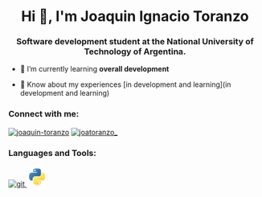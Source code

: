 <h1 align="center">Hi 👋, I'm Joaquin Ignacio Toranzo</h1>
<h3 align="center">Software development student at the National University of Technology of Argentina.</h3>

- 🌱 I’m currently learning **overall development**

- 📄 Know about my experiences [in development and learning](in development and learning)

<h3 align="left">Connect with me:</h3>
<p align="left">
<a href="https://linkedin.com/in/joaquin-toranzo" target="blank"><img align="center" src="https://raw.githubusercontent.com/rahuldkjain/github-profile-readme-generator/master/src/images/icons/Social/linked-in-alt.svg" alt="joaquin-toranzo" height="30" width="40" /></a>
<a href="https://instagram.com/joatoranzo_" target="blank"><img align="center" src="https://raw.githubusercontent.com/rahuldkjain/github-profile-readme-generator/master/src/images/icons/Social/instagram.svg" alt="joatoranzo_" height="30" width="40" /></a>
</p>

<h3 align="left">Languages and Tools:</h3>
<p align="left"> <a href="https://git-scm.com/" target="_blank" rel="noreferrer"> <img src="https://www.vectorlogo.zone/logos/git-scm/git-scm-icon.svg" alt="git" width="40" height="40"/> </a> <a href="https://www.python.org" target="_blank" rel="noreferrer"> <img src="https://raw.githubusercontent.com/devicons/devicon/master/icons/python/python-original.svg" alt="python" width="40" height="40"/> </a> </p>
